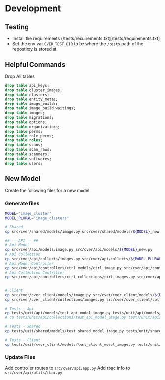 # Development

## Testing
- Install the requirements (/tests/requirements.txt)[/tests/requirements.txt]
- Set the env var `CVER_TEST_DIR` to be where the `/tests` path of the repostiroy is stored at.

## Helpful Commands
Drop All tables
```sql
drop table api_keys;
drop table cluster_images;
drop table clusters;
drop table entity_metas;
drop table image_builds;
drop table image_build_waitings;
drop table images;
drop table migrations;
drop table options;
drop table organizations;
drop table perms;
drop table role_perms;
drop table roles;
drop table scans;
drop table scan_raws;
drop table scanners;
drop table softwares;
drop table users;
```

## New Model
Create the following files for a new model.

### Generate files
```bash
MODEL="image_cluster"
MODEL_PLURAL="image_clusters"

# Shared
cp src/cver/shared/models/image.py src/cver/shared/models/${MODEL}_new.py

## -- API -- ##
# Api Model
cp src/cver/api/models/image.py src/cver/api/models/${MODEL}_new.py
# Api Collection
cp src/cver/api/collects/images.py src/cver/api/collects/${MODEL_PLURAL}_new.py
# Api Model Controller
cp src/cver/api/controllers/ctrl_models/ctrl_image.py src/cver/api/controllers/ctrl_models/ctrl_${MODEL}_new.py
# Api Collection Controller
cp src/cver/api/controllers/ctrl_collections/ctrl_images.py src/cver/api/controllers/ctrl_collections/ctrl_${MODEL_PLURAL}_new.py


# Client
cp src/cver/cver_client/models/image.py src/cver/cver_client/models/${MODEL}_new.py
cp src/cver/cver_client/collections/images.py src/cver/cver_client/collections/${MODEL_PLURAL}_new.py

# Tests - Api
cp tests/unit/api/models/test_api_model_image.py tests/unit/api/models/test_api_model_${MODEL}_new.py
# cp tests/unit/api/collections/test_api_model_image.py tests/unit/api/models/test_api_model_${MODEL}.py

# Tests - Shared
cp tests/unit/shared/models/test_shared_model_image.py tests/unit/shared/models/test_shared_model_${MODEL}_new.py

# Tests - Client
cp tests/unit/cver_client/models/test_client_model_image.py tests/unit/api/models/test_client_model_${MODEL}_new.py

```

### Update Files
Add controller routes to `src/cver/api/app.py`
Add rbac info to `src/cver/api/utils/rbac.py`
